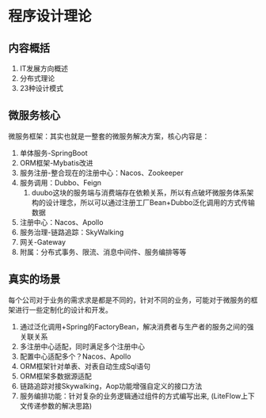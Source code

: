 # 程序设计理论

## 内容概括

1. IT发展方向概述
2. 分布式理论
3. 23种设计模式

## 微服务核心

微服务框架：其实也就是一整套的微服务解决方案，核心内容是：

1. 单体服务-SpringBoot
2. ORM框架-Mybatis改进
3. 服务注册-整合现在的注册中心：Nacos、Zookeeper
4. 服务调用：Dubbo、Feign
   1. duubo这块的服务端与消费端存在依赖关系，所以有点破坏微服务体系架构的设计理念，所以可以通过注册工厂Bean+Dubbo泛化调用的方式传输数据
5. 注册中心：Nacos、Apollo
6. 服务治理-链路追踪：SkyWalking
7. 网关-Gateway
8. 附属：分布式事务、限流、消息中间件、服务编排等等

## 真实的场景

每个公司对于业务的需求求是都是不同的，针对不同的业务，可能对于微服务的框架进行一些定制化的设计和开发。

1. 通过泛化调用+Spring的FactoryBean，解决消费者与生产者的服务之间的强关联关系
2. 多注册中心适配，同时满足多个注册中心
3. 配置中心适配多个？Nacos、Apollo
4. ORM框架针对单表、对表自动生成Sql语句
5. ORM框架多数据源适配
6. 链路追踪对接Skywalking，Aop功能增强自定义的接口方法
7. 服务编排功能：针对复杂的业务逻辑通过组件的方式编写出来, (LiteFlow上下文传递参数的解决思路)